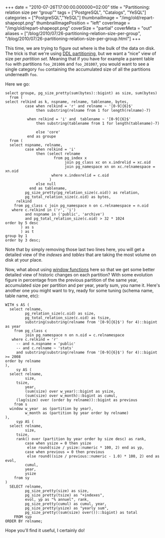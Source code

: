+++
date = "2010-07-26T17:00:00.000000+02:00"
title = "Partitioning: relation size per “group”"
tags = ["PostgreSQL", "Catalogs", "YeSQL"]
categories = ["PostgreSQL","YeSQL"]
thumbnailImage = "/img/old/repart-shapeopt.png"
thumbnailImagePosition = "left"
coverImage = "/img/old/repart-shapeopt.png"
coverSize = "partial"
coverMeta = "out"
aliases = ["/blog/2010/07/26-partitioning-relation-size-per-group",
           "/blog/2010/07/26-partitioning-relation-size-per-group.html"]
+++

This time, we are trying to figure out where is the bulk of the data on
disk. The trick is that we're using 
[DDL partitioning](http://www.postgresql.org/docs/current/static/ddl-partitioning.html), but we want a “nice”
view of size per 
*partition set*. Meaning that if you have for example a
parent table 
`foo` with partitions 
`foo_201006` and 
`foo_201007`, you would want
to see a single category 
`foo` containing the accumulated size of all the
partitions underneath 
`foo`.

Here we go:

~~~
select groupe, pg_size_pretty(sum(bytes)::bigint) as size, sum(bytes)
  from (
select relkind as k, nspname, relname, tablename, bytes,
         case when relkind = 'r' and relname ~ '[0-9]{6}$'
              then substring(relname from 1 for length(relname)-7)

	      when relkind = 'i' and  tablename ~ '[0-9]{6}$'
              then substring(tablename from 1 for length(tablename)-7)

              else 'core' 
          end as groupe
  from (
  select nspname, relname,
         case when relkind = 'i'
              then (select relname
                      from pg_index x 
                           join pg_class xc on x.indrelid = xc.oid
                           join pg_namespace xn on xc.relnamespace = xn.oid
                     where x.indexrelid = c.oid
                    )
              else null
           end as tablename,
         pg_size_pretty(pg_relation_size(c.oid)) as relation,
         pg_total_relation_size(c.oid) as bytes,
	 relkind
    from pg_class c join pg_namespace n on c.relnamespace = n.oid 
   where c.relkind in ('r', 'i') 
         and nspname in ('public', 'archive')
         and pg_total_relation_size(c.oid) > 32 * 1024
order by 5 desc
       ) as s
       ) as t
group by 1
order by 3 desc;
~~~


Note that by simply removing those last two lines here, you will get a
detailed view of the 
*indexes* and 
*tables* that are taking the most volume on
disk at your place.

Now, what about using 
[window functions](http://www.postgresql.org/docs/8.4/static/functions-window.html) here so that we get some better
detailed view of historic changes on each partition? With some evolution
figure in percentage from the previous partition of the same year,
accumulated size per partition and per year, yearly sum, you name it. Here's
another one you might want to try, ready for some tuning (schema name, table
name, etc):

~~~
WITH s AS (
  select relname, 
         pg_relation_size(c.oid) as size,
         pg_total_relation_size(c.oid) as tsize,
         substring(substring(relname from '[0-9]{6}$') for 4)::bigint as year
    from pg_class c 
         join pg_namespace n on n.oid = c.relnamespace 
   where c.relkind = 'r'
     -- and n.nspname = 'public'
     -- and c.relname ~ 'stats' 
     and substring(substring(relname from '[0-9]{6}$') for 4)::bigint >= 2008
order by relname
),
     sy AS (
  select relname, 
         size,
	 tsize,
         year,
         (sum(size) over w_year)::bigint as ysize,
         (sum(size) over w_month)::bigint as cumul,
	 (lag(size) over (order by relname))::bigint as previous 
    from s
  window w_year  as (partition by year),
         w_month as (partition by year order by relname)
),
     syp AS (
  select relname, 
         size, 
	 tsize,
	 rank() over (partition by year order by size desc) as rank,
         case when ysize = 0 then ysize 
	      else round(size / ysize::numeric * 100, 2) end as yp, 
         case when previous = 0 then previous
	      else round((size / previous::numeric - 1.0) * 100, 2) end as evol, 
         cumul, 
         year, 
         ysize
    from sy
)
  SELECT relname, 
         pg_size_pretty(size) as size,
         pg_size_pretty(tsize) as "+indexes",
         evol, yp as "% annuel", rank,
         pg_size_pretty(cumul) as cumul, year,
         pg_size_pretty(ysize) as "yearly sum", 
         pg_size_pretty((sum(size) over())::bigint) as total
    FROM syp
ORDER BY relname;
~~~


Hope you'll find it useful, I certainly do!
